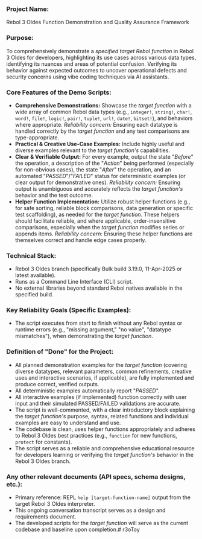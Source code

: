 ### Project Name:
Rebol 3 Oldes Function Demonstration and Quality Assurance Framework
### Purpose:
To comprehensively demonstrate a *specified target Rebol function* in Rebol 3 Oldes for developers, highlighting its use cases across various data types, identifying its nuances and areas of potential confusion.  Verifying its behavior against expected outcomes to uncover operational defects and security concerns using vibe coding techniques via AI assistants.
### Core Features of the Demo Scripts:
-   **Comprehensive Demonstrations:** Showcase the *target function* with a wide array of common Rebol data types (e.g., `integer!`, `string!`, `char!`, `word!`, `file!`, `logic!`, `pair!`, `tuple!`, `url!`, `date!`, `bitset!`), and behaviors where appropriate.  *Reliability concern:* Ensuring each datatype is handled correctly by the *target function* and any test comparisons are type-appropriate.
-   **Practical & Creative Use-Case Examples:** Include highly useful and diverse examples relevant to the *target function's* capabilities.
-   **Clear & Verifiable Output:** For every example, output the state "*Before*" the operation, a description of the "*Action*" being performed (especially for non-obvious cases), the state "*After*" the operation, and an automated "*PASSED*"/"*FAILED*" status for deterministic examples (or clear output for demonstrative ones).   *Reliability concern:* Ensuring output is unambiguous and accurately reflects the *target function's* behavior and the test outcome.
-   **Helper Function Implementation:** Utilize robust helper functions (e.g., for safe sorting, reliable block comparisons, data generation or specific test scaffolding), as needed for the *target function*.  These helpers should facilitate reliable, and where applicable, order-insensitive comparisons, especially when the *target function* modifies series or appends items.  *Reliability concern:* Ensuring these helper functions are themselves correct and handle edge cases properly.
### Technical Stack:
-   Rebol 3 Oldes branch (specifically Bulk build 3.19.0, 11-Apr-2025 or latest available).
-   Runs as a Command Line Interface (CLI) script.
-   No external libraries beyond standard Rebol natives available in the specified build.
### Key Reliability Goals (Specific Examples):
-   The script executes from start to finish without any Rebol syntax or runtime errors (e.g., "missing argument," "no value", "datatype mismatches"), when demonstrating the *target function*.
### Definition of "Done" for the Project:
-   All planned demonstration examples for the *target function* (covering diverse datatypes, relevant parameters, common refinements, creative uses and interactive scenarios, if applicable), are fully implemented and produce correct, verified outputs.
-   All deterministic examples automatically report "*PASSED*".
-   All interactive examples (if implemented) function correctly with user input and their simulated PASSED/FAILED validations are accurate.
-   The script is well-commented, with a clear introductory block explaining the *target function's* purpose, syntax, related functions and individual examples are easy to understand and use.
-   The codebase is clean, uses helper functions appropriately and adheres to Rebol 3 Oldes best practices (e.g., `function` for new functions, `protect` for constants).
-   The script serves as a reliable and comprehensive educational resource for developers learning or verifying the *target function's* behavior in the Rebol 3 Oldes branch.
### Any other relevant documents (API specs, schema designs, etc.):
-   Primary reference: REPL `help [target-function-name]` output from the target Rebol 3 Oldes interpreter.
-   This ongoing conversation transcript serves as a design and requirements document.
-   The developed scripts for the *target function* will serve as the current codebase and baseline upon completion.# r3oToy
